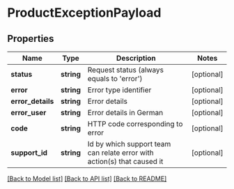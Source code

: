 # ProductExceptionPayload

## Properties
Name | Type | Description | Notes
------------ | ------------- | ------------- | -------------
**status** | **string** | Request status (always equals to &#39;error&#39;) | [optional] 
**error** | **string** | Error type identifier | [optional] 
**error_details** | **string** | Error details | [optional] 
**error_user** | **string** | Error details in German | [optional] 
**code** | **string** | HTTP code corresponding to error | [optional] 
**support_id** | **string** | Id by which support team can relate error with action(s) that caused it | [optional] 

[[Back to Model list]](../README.md#documentation-for-models) [[Back to API list]](../README.md#documentation-for-api-endpoints) [[Back to README]](../README.md)


